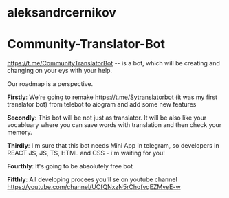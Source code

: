 # aleksandrcernikov

# Community-Translator-Bot

https://t.me/CommunityTranslatorBot -- is a bot, which will be creating and changing on your eys with your help. 

Our roadmap is a perspective.

**Firstly**: We're going to remake https://t.me/Sytranslatorbot (it was my first translator bot) from telebot to aiogram and add some new features

**Secondly**: This bot will be not just as translator. It will be also like your vocabluary where you can save words with translation and then check your memory.

**Thirdly**: I'm sure that this bot needs Mini App in telegram, so developers in REACT JS, JS, TS, HTML and CSS - i'm waiting for you! 

**Fourthly**: It's going to be absolutely free bot

**Fifthly**: All developing procees you'll se on youtube channel https://youtube.com/channel/UCfQNxzN5rChqfvqEZMveE-w


